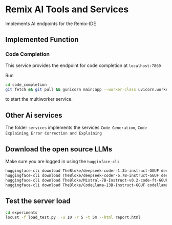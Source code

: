 # Remix AI Tools and Services
Implements AI endpoints for the Remix-IDE

## Implemented Function

### Code Completion
This service provides the endpoint for code completion at `localhost:7860`

Run 
```bash
cd code_completion
git fetch && git pull && gunicorn main:app --worker-class uvicorn.workers.UvicornWorker --bind 0.0.0.0:7860 --access-logfile - --workers 4 --threads 1 --timeout 600
```
to start the multiworker service.

## Other Ai services

The folder `services` implements the services ```Code Generation```, ```Code Explaining```, ```Error Correction and Explaining```

## Download the open source LLMs
Make sure you are logged in using the `hugginface-cli`.
```bash
huggingface-cli download TheBloke/deepseek-coder-1.3b-instruct-GGUF deepseek-coder-1.3b-instruct.Q4_K_M.gguf --local-dir . --local-dir-use-symlinks False
huggingface-cli download TheBloke/deepseek-coder-6.7B-instruct-GGUF deepseek-coder-6.7b-instruct.Q4_K_M.gguf --local-dir . --local-dir-use-symlinks False
huggingface-cli download TheBloke/Mistral-7B-Instruct-v0.2-code-ft-GGUF mistral-7b-instruct-v0.2-code-ft.Q4_K_M.gguf --local-dir . --local-dir-use-symlinks False
huggingface-cli download TheBloke/CodeLlama-13B-Instruct-GGUF codellama-13b-instruct.Q4_K_M.gguf --local-dir . --local-dir-use-symlinks False
```

## Test the server load
```bash
cd experiments
locust -f load_test.py  -u 10 -r 5 -t 5m --html report.html
```

